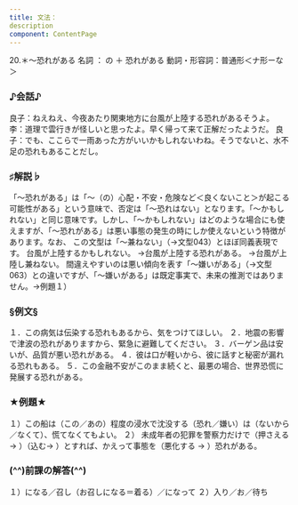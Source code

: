 ```yaml
---
title: 文法：
description
component: ContentPage
---
```



20.＊～恐れがある
名詞 ： の ＋ 恐れがある
動詞・形容詞：普通形＜ナ形ーな＞  

### ♪会話♪
良子：ねえねえ、今夜あたり関東地方に台風が上陸する恐れがあるそうよ。
李：道理で雲行きが怪しいと思ったよ。早く帰って来て正解だったようだ。
良子：でも、ここらで一雨あった方がいいかもしれないわね。そうでないと、水不足の恐れもあることだし。

### ♯解説♭
「～恐れがある」は「～（の）心配・不安・危険など＜良くないこと＞が起こる可能性がある」という意味で、否定は「～恐れはない」となります。「～かもしれない」と同じ意味です。しかし、「～かもしれない」はどのような場合にも使えますが、「～恐れがある」は悪い事態の発生の時にしか使えないという特徴があります。なお、 この文型は「～兼ねない」（→文型043）とほぼ同義表現です。
台風が上陸するかもしれない。
→台風が上陸する恐れがある。
→台風が上陸し兼ねない。
間違えやすいのは悪い傾向を表す「～嫌いがある」（→文型063）との違いですが、「～嫌いがある」は既定事実で、未来の推測ではありません。→例題１）

### §例文§
１．この病気は伝染する恐れもあるから、気をつけてほしい。
２．地震の影響で津波の恐れがありますから、緊急に避難してください。
３．バーゲン品は安いが、品質が悪い恐れがある。
４．彼は口が軽いから、彼に話すと秘密が漏れる恐れもある。
５．この金融不安がこのまま続くと、最悪の場合、世界恐慌に発展する恐れがある。

### ★例題★
１）この船は（この／あの）程度の浸水で沈没する（恐れ／嫌い）は（ないから／なくて）、慌てなくてもよい。
２） 未成年者の犯罪を警察力だけで（押さえる→ ）（込む→ ）とすれば、かえって事態を（悪化する → ）恐れがある。    

### (^^)前課の解答(^^)
１）になる／召し（お召しになる＝着る）／になって
２）入り／お／待ち
